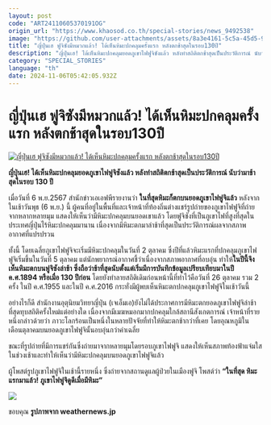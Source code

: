```yaml
---
layout: post
code: "ART24110605370191OG"
origin_url: "https://www.khaosod.co.th/special-stories/news_9492538"
image: "https://github.com/user-attachments/assets/8a3e4161-5c5a-45d5-9cad-4c98433260b9"
title: "ญี่ปุ่นเฮ ฟูจิซังมีหมวกแล้ว! ได้เห็นหิมะปกคลุมครั้งแรก หลังตกช้าสุดในรอบ130ปี"
description: "ญี่ปุ่นเฮ! ได้เห็นหิมะปกคลุมยอดภูเขาไฟฟูจิซังแล้ว หลังทำสถิติตกช้าสุดเป็นประวัติการณ์ นับว่ามาช้าสุดในรอบ 130 ปี"
category: "SPECIAL_STORIES"
language: "th"
date: 2024-11-06T05:42:05.932Z
---
```


# ญี่ปุ่นเฮ ฟูจิซังมีหมวกแล้ว! ได้เห็นหิมะปกคลุมครั้งแรก หลังตกช้าสุดในรอบ130ปี

[![ญี่ปุ่นเฮ ฟูจิซังมีหมวกแล้ว! ได้เห็นหิมะปกคลุมครั้งแรก หลังตกช้าสุดในรอบ130ปี](https://www.khaosod.co.th/wpapp/uploads/2024/11/fuji.jpg "ญี่ปุ่นเฮ ฟูจิซังมีหมวกแล้ว! ได้เห็นหิมะปกคลุมครั้งแรก หลังตกช้าสุดในรอบ130ปี")](https://www.khaosod.co.th/wpapp/uploads/2024/11/fuji.jpg)

**ญี่ปุ่นเฮ! ได้เห็นหิมะปกคลุมยอดภูเขาไฟฟูจิซังแล้ว หลังทำสถิติตกช้าสุดเป็นประวัติการณ์ นับว่ามาช้าสุดในรอบ 130 ปี**

เมื่อวันที่ 6 พ.ย.2567 สำนักข่าวเอเอฟพีรายงานว่า **ในที่สุดหิมะก็ตกบนยอดภูเขาไฟฟูจิแล้ว** หลังจากในเช้าวันพุธ (6 พ.ย.) นี้ ผู้คนที่อยู่ในพื้นที่และเจ้าหน้าที่ท้องถิ่นต่างแชร์รูปถ่ายของภูเขาไฟฟูจิที่ถ่ายจากหลากหลายมุม แสดงให้เห็นว่ามีหิมะปกคลุมบนยอดเขาแล้ว โดยฟูจิซังที่เป็นภูเขาไฟที่สูงที่สุดในประเทศญี่ปุ่นไร้หิมะปกคลุมมานาน เนื่องจากมีหิมะตกมาล่าช้าที่สุดเป็นประวัติการณ์ผลจากสภาพอากาศที่แปรปรวน

ทั้งนี้ โดยเฉลี่ยภูเขาไฟฟูจิจะเริ่มมีหิมะปกคลุมในวันที่ 2 ตุลาคม ซึ่งปีที่แล้วหิมะแรกที่ปกคลุมภูเขาไฟฟูจิเริ่มขึ้นในวันที่ 5 ตุลาคม แต่นักพยากรณ์อากาศชี้ว่าเนื่องจากสภาพอากาศที่อบอุ่น ทำให้**ในปีนี้จึงเห็นหิมะตกบนฟูจิซังล่าช้า ซึ่งถือว่าช้าที่สุดนับตั้งแต่เริ่มมีการบันทึกข้อมูลเปรียบเทียบมาในปี ค.ศ.1894 หรือเมื่อ 130 ปีก่อน** โดยยังทำลายสถิติเดิมก่อนหน้านี้ที่ทำไว้คือวันที่ 26 ตุลาคม รวม 2 ครั้ง ในปี ค.ศ.1955 และในปี ค.ศ.2016 กระทั่งมีผู้พบเห็นหิมะตกปกคลุมภูเขาไฟฟูจิในเช้าวันนี้

อย่างไรก็ดี สำนักงานอุตุนิยมวิทยาญี่ปุ่น (เจเอ็มเอ)ยังไม่ได้ประกาศการมีหิมะตกยอดภูเขาไฟฟูจิล่าช้าที่สุดทุบสถิติครั้งใหม่แต่อย่างใด เนื่องจากมีเมฆหมอกมากปกคลุมใกล้สถานีสังเกตการณ์ เจ้าหน้าที่รายหนึ่งกล่าวด้วยว่า ภาวะโลกร้อนเป็นหนึ่งในหลายปัจจัยที่ทำให้หิมะตกช้ากว่าที่เคย โดยอุณหภูมิในเดือนตุลาคมบนยอดภูเขาไฟฟูจินั้นอบอุ่นกว่าค่าเฉลี่ย

ขณะที่รูปถ่ายที่มีการแชร์กันซึ่งถ่ายมาจากหลายมุมโดยรอบภูเขาไฟฟูจิ แสดงให้เห็นสภาพท้องฟ้าแจ่มใสในช่วงเช้าและทำให้เห็นว่ามีหิมะปกคลุมบนยอดภูเขาไฟฟูจิแล้ว

ผู้โพสต์รูปภูเขาไฟฟูจิในเช้านี้รายหนึ่ง ซึ่งถ่ายจากสถานดูแลผู้ป่วยในเมืองฟูจิ โพสต์ว่า **“ในที่สุด หิมะแรกมาแล้ว! ภูเขาไฟฟูจิดูดีเมื่อมีหิมะ”**

![](https://www.khaosod.co.th/wpapp/uploads/2024/11/202411060055_top_img_A.jpg)

ขอบคุณ **รูปภาพจาก weathernews.jp**